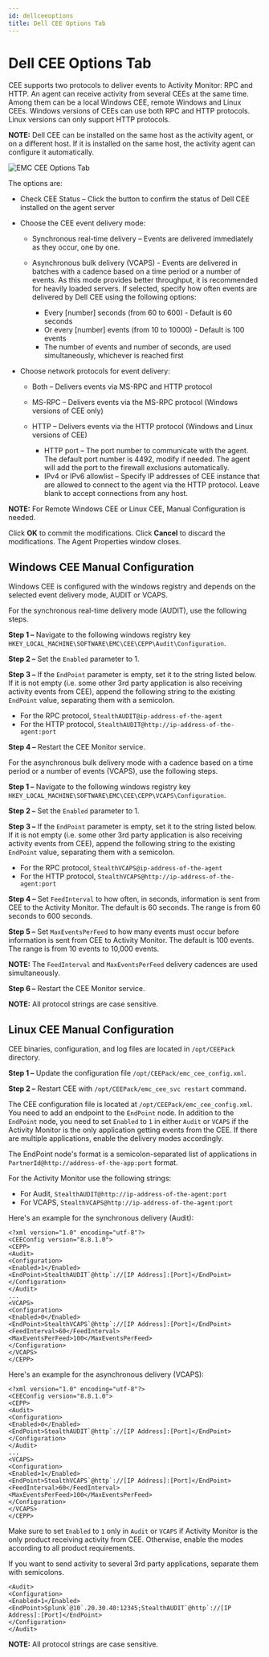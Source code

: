 ```yaml
---
id: dellceeoptions
title: Dell CEE Options Tab
---
```


# Dell CEE Options Tab

CEE supports two protocols to deliver events to Activity Monitor: RPC and HTTP. An agent can receive activity from several CEEs at the same time. Among them can be a local Windows CEE, remote Windows and Linux CEEs. Windows versions of CEEs can use both RPC and HTTP protocols. Linux versions can only support HTTP protocols.

**NOTE:** Dell CEE can be installed on the same host as the activity agent, or on a different host. If it is installed on the same host, the activity agent can configure it automatically.

![EMC CEE Options  Tab](/img/activitymonitor/admin/EMCCEEOptionsTab.png)

The options are:

- Check CEE Status – Click the button to confirm the status of Dell CEE installed on the agent server
- Choose the CEE event delivery mode:

  - Synchronous real-time delivery – Events are delivered immediately as they occur, one by one.
  - Asynchronous bulk delivery (VCAPS) - Events are delivered in batches with a cadence based on a time period or a number of events. As this mode provides better throughput, it is recommended for heavily loaded servers. If selected, specify how often events are delivered by Dell CEE using the following options:

    - Every [number] seconds (from 60 to 600) - Default is 60 seconds
    - Or every [number] events (from 10 to 10000) - Default is 100 events
    - The number of events and number of seconds, are used simultaneously, whichever is reached first
- Choose network protocols for event delivery:

  - Both – Delivers events via MS-RPC and HTTP protocol
  - MS-RPC – Delivers events via the MS-RPC protocol (Windows versions of CEE only)
  - HTTP – Delivers events via the HTTP protocol (Windows and Linux versions of CEE)

    - HTTP port – The port number to communicate with the agent. The default port number is 4492, modify if needed. The agent will add the port to the firewall exclusions automatically.
    - IPv4 or IPv6 allowlist – Specify IP addresses of CEE instance that are allowed to connect to the agent via the HTTP protocol. Leave blank to accept connections from any host.

**NOTE:** For Remote Windows CEE or Linux CEE, Manual Configuration is needed.

Click **OK** to commit the modifications. Click **Cancel** to discard the modifications. The Agent Properties window closes.

## Windows CEE Manual Configuration

Windows CEE is configured with the windows registry and depends on the selected event delivery mode, AUDIT or VCAPS.

For the synchronous real-time delivery mode (AUDIT), use the following steps.

**Step 1 –** Navigate to the following windows registry key `HKEY_LOCAL_MACHINE\SOFTWARE\EMC\CEE\CEPP\Audit\Configuration`.

**Step 2 –** Set the `Enabled` parameter to 1.

**Step 3 –** If the `EndPoint` parameter is empty, set it to the string listed below. If it is not empty (i.e. some other 3rd party application is also receiving activity events from CEE), append the following string to the existing `EndPoint` value, separating them with a semicolon.

- For the RPC protocol, `StealthAUDIT@ip-address-of-the-agent`
- For the HTTP protocol, `StealthAUDIT@http://ip-address-of-the-agent:port`

**Step 4 –** Restart the CEE Monitor service.

For the asynchronous bulk delivery mode with a cadence based on a time period or a number of events (VCAPS), use the following steps.

**Step 1 –** Navigate to the following windows registry key `HKEY_LOCAL_MACHINE\SOFTWARE\EMC\CEE\CEPP\VCAPS\Configuration`.

**Step 2 –** Set the `Enabled` parameter to 1.

**Step 3 –**  If the `EndPoint` parameter is empty, set it to the string listed below. If it is not empty (i.e. some other 3rd party application is also receiving activity events from CEE), append the following string to the existing `EndPoint` value, separating them with a semicolon.

- For the RPC protocol, `StealthVCAPS@ip-address-of-the-agent`
- For the HTTP protocol, `StealthVCAPS@http://ip-address-of-the-agent:port`

**Step 4 –** Set `FeedInterval` to how often, in seconds, information is sent from CEE to the Activity Monitor. The default is 60 seconds. The range is from 60 seconds to 600 seconds.

**Step 5 –** Set `MaxEventsPerFeed` to how many events must occur before information is sent from CEE to Activity Monitor. The default is 100 events. The range is from 10 events to 10,000 events.

**NOTE:** The `FeedInterval` and `MaxEventsPerFeed` delivery cadences are used simultaneously.

**Step 6 –** Restart the CEE Monitor service.

**NOTE:** All protocol strings are case sensitive.

## Linux CEE Manual Configuration

CEE binaries, configuration, and log files are located in `/opt/CEEPack` directory.

**Step 1 –** Update the configuration file `/opt/CEEPack/emc_cee_config.xml`.

**Step 2 –** Restart CEE with `/opt/CEEPack/emc_cee_svc restart` command.

The CEE configuration file is located at `/opt/CEEPack/emc_cee_config.xml`. You need to add an endpoint to the `EndPoint` node. In addition to the `EndPoint` node, you need to set `Enabled` to `1` in either `Audit` or `VCAPS` if the Activity Monitor is the only application getting events from the CEE. If there are multiple applications, enable the delivery modes accordingly.

The EndPoint node's format is a semicolon-separated list of applications in `PartnerId@http://address-of-the-app:port` format.

For the Activity Monitor use the following strings:

- For Audit, `StealthAUDIT@http://ip-address-of-the-agent:port`
- For VCAPS, `StealthVCAPS@http://ip-address-of-the-agent:port`

Here's an example for the synchronous delivery (Audit):

```
<?xml version="1.0" encoding="utf-8"?>
<CEEConfig version="8.8.1.0">
<CEPP>
<Audit>
<Configuration>
<Enabled>1</Enabled>
<EndPoint>StealthAUDIT`@http`://[IP Address]:[Port]</EndPoint>
</Configuration>
</Audit>
...
<VCAPS>
<Configuration>
<Enabled>0</Enabled>
<EndPoint>StealthVCAPS`@http`://[IP Address]:[Port]</EndPoint>
<FeedInterval>60</FeedInterval>
<MaxEventsPerFeed>100</MaxEventsPerFeed>
</Configuration>
</VCAPS>
</CEPP>
```

Here's an example for the asynchronous delivery (VCAPS):

```
<?xml version="1.0" encoding="utf-8"?>
<CEEConfig version="8.8.1.0">
<CEPP>
<Audit>
<Configuration>
<Enabled>0</Enabled>
<EndPoint>StealthAUDIT`@http`://[IP Address]:[Port]</EndPoint>
</Configuration>
</Audit>
...
<VCAPS>
<Configuration>
<Enabled>1</Enabled>
<EndPoint>StealthVCAPS`@http`://[IP Address]:[Port]</EndPoint>
<FeedInterval>60</FeedInterval>
<MaxEventsPerFeed>100</MaxEventsPerFeed>
</Configuration>
</VCAPS>
</CEPP>
```

Make sure to set `Enabled` to `1` only in `Audit` or `VCAPS` if Activity Monitor is the only product receiving activity from CEE. Otherwise, enable the modes according to all product requirements.

If you want to send activity to several 3rd party applications, separate them with semicolons.

```
<Audit>
<Configuration>
<Enabled>1</Enabled>
<EndPoint>Splunk`@10`.20.30.40:12345;StealthAUDIT`@http`://[IP Address]:[Port]</EndPoint>
</Configuration>
</Audit>
```

**NOTE:** All protocol strings are case sensitive.